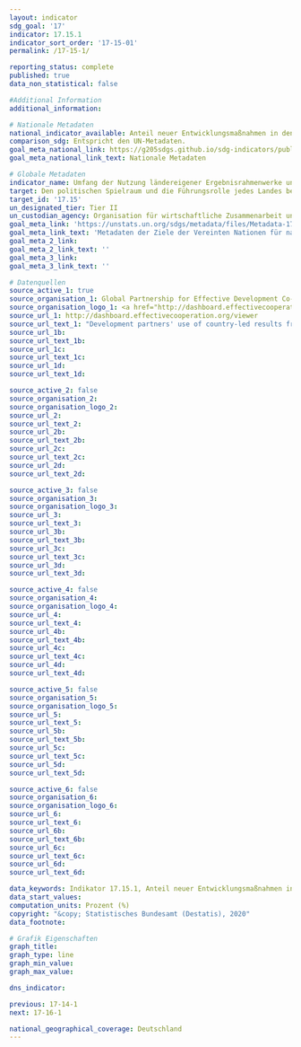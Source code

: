```yaml
---
layout: indicator
sdg_goal: '17'
indicator: 17.15.1
indicator_sort_order: '17-15-01'
permalink: /17-15-1/

reporting_status: complete
published: true
data_non_statistical: false

#Additional Information
additional_information: 

# Nationale Metadaten
national_indicator_available: Anteil neuer Entwicklungsmaßnahmen in den länderspezifischen Ergebnisframeworks von Gebern von Entwicklungszusammenarbeit<br> Anteil der Ergebnisindikatoren in den länderspezifischen Ergebnisframeworks von Gebern von Entwicklungszusammenarbeit<br> Anteil von Ergebnisindikatoren, die von Gebern von Entwicklungszusammenarbeit unter Einsatz von Regierungsquellen und Monitoringsystemen überwacht werden
comparison_sdg: Entspricht den UN-Metadaten.
goal_meta_national_link: https://g205sdgs.github.io/sdg-indicators/public/MetaDe/17.15.1.pdf
goal_meta_national_link_text: Nationale Metadaten

# Globale Metadaten
indicator_name: Umfang der Nutzung ländereigener Ergebnisrahmenwerke und Planungsinstrumente durch Geber von Entwicklungszusammenarbeit
target: Den politischen Spielraum und die Führungsrolle jedes Landes bei der Festlegung und Umsetzung von Politiken zur Armutsbeseitigung und für nachhaltige Entwicklung respektieren
target_id: '17.15'
un_designated_tier: Tier II
un_custodian_agency: Organisation für wirtschaftliche Zusammenarbeit und Entwicklung (OECD), Entwicklungsprogramm der Vereinten Nationen (UNDP)
goal_meta_link: 'https://unstats.un.org/sdgs/metadata/files/Metadata-17-15-01.pdf'
goal_meta_link_text: 'Metadaten der Ziele der Vereinten Nationen für nachhaltige Entwicklung'
goal_meta_2_link: 
goal_meta_2_link_text: ''
goal_meta_3_link: 
goal_meta_3_link_text: ''

# Datenquellen
source_active_1: true
source_organisation_1: Global Partnership for Effective Development Co-operation
source_organisation_logo_1: <a href="http://dashboard.effectivecooperation.org/viewer"><img src="https://g205sdgs.github.io/sdg-indicators/public/logos/global.png" alt="Logo global" /></a>
source_url_1: http://dashboard.effectivecooperation.org/viewer
source_url_text_1: "Development partners' use of country-led results frameworks - New development interventions draw their objectives from country-led results frameworks"
source_url_1b: 
source_url_text_1b: 
source_url_1c: 
source_url_text_1c: 
source_url_1d: 
source_url_text_1d: 

source_active_2: false
source_organisation_2: 
source_organisation_logo_2: 
source_url_2: 
source_url_text_2: 
source_url_2b: 
source_url_text_2b: 
source_url_2c: 
source_url_text_2c: 
source_url_2d: 
source_url_text_2d: 

source_active_3: false
source_organisation_3: 
source_organisation_logo_3: 
source_url_3: 
source_url_text_3: 
source_url_3b: 
source_url_text_3b: 
source_url_3c: 
source_url_text_3c: 
source_url_3d: 
source_url_text_3d: 

source_active_4: false
source_organisation_4: 
source_organisation_logo_4: 
source_url_4: 
source_url_text_4: 
source_url_4b: 
source_url_text_4b: 
source_url_4c: 
source_url_text_4c: 
source_url_4d: 
source_url_text_4d: 

source_active_5: false
source_organisation_5: 
source_organisation_logo_5: 
source_url_5: 
source_url_text_5: 
source_url_5b: 
source_url_text_5b: 
source_url_5c: 
source_url_text_5c: 
source_url_5d: 
source_url_text_5d: 

source_active_6: false
source_organisation_6: 
source_organisation_logo_6: 
source_url_6: 
source_url_text_6: 
source_url_6b: 
source_url_text_6b: 
source_url_6c: 
source_url_text_6c: 
source_url_6d: 
source_url_text_6d: 

data_keywords: Indikator 17.15.1, Anteil neuer Entwicklungsmaßnahmen in den länderspezifischen Ergebnisframeworks von Gebern von Entwicklungszusammenarbeit, Anteil der Ergebnisindikatoren in den länderspezifischen Ergebnisframeworks von Gebern von Entwicklungszusammenarbeit, Anteil von Ergebnisindikatoren, die von Gebern von Entwicklungszusammenarbeit unter Einsatz von Regierungsquellen und Monitoringsystemen überwacht werden, Organisation für wirtschaftliche Zusammenarbeit und Entwicklung (OECD),  Entwicklungsprogramm der Vereinten Nationen (UNDP)
data_start_values:
computation_units: Prozent (%)
copyright: "&copy; Statistisches Bundesamt (Destatis), 2020"
data_footnote: 

# Grafik Eigenschaften
graph_title: 
graph_type: line
graph_min_value: 
graph_max_value: 

dns_indicator: 

previous: 17-14-1
next: 17-16-1

national_geographical_coverage: Deutschland
---
```


